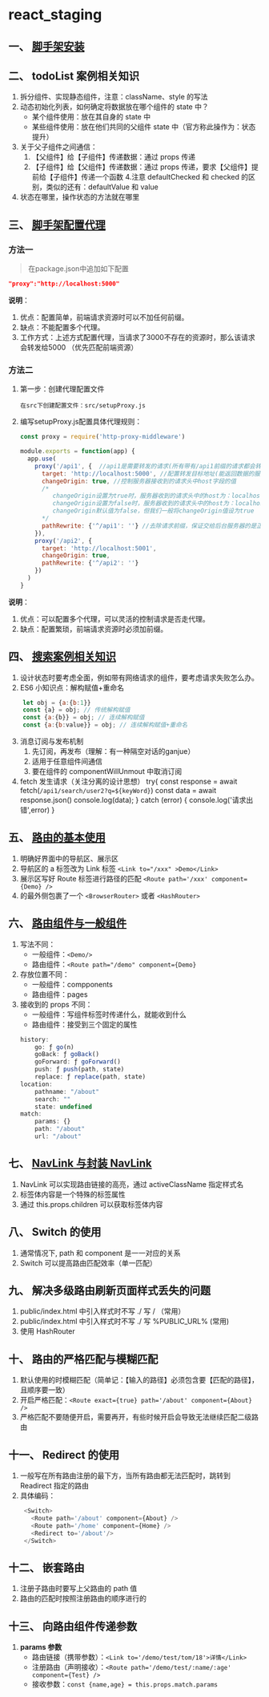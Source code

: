 # react_staging
## 一、 [脚手架安装](/docs/1_脚手架安装.md)
## 二、 todoList 案例相关知识
   1. 拆分组件、实现静态组件，注意：className、style 的写法
   2. 动态初始化列表，如何确定将数据放在哪个组件的 state 中？
      - 某个组件使用：放在其自身的 state 中
      - 某些组件使用：放在他们共同的父组件 state 中（官方称此操作为：状态提升）
   3. 关于父子组件之间通信：
       1. 【父组件】给【子组件】传递数据：通过 props 传递
       2. 【子组件】给【父组件】传递数据：通过 props 传递，要求【父组件】提前给【子组件】传递一个函数
   4.注意 defaultChecked 和 checked 的区别，类似的还有：defaultValue 和 value
   5. 状态在哪里，操作状态的方法就在哪里
## 三、 [脚手架配置代理](/docs/2_react脚手架配置代理.md)
### 方法一

> 在package.json中追加如下配置

```json
"proxy":"http://localhost:5000"
```

**说明**：

1. 优点：配置简单，前端请求资源时可以不加任何前缀。
2. 缺点：不能配置多个代理。
3. 工作方式：上述方式配置代理，当请求了3000不存在的资源时，那么该请求会转发给5000 （优先匹配前端资源）



### 方法二

1. 第一步：创建代理配置文件

   ```
   在src下创建配置文件：src/setupProxy.js
   ```

2. 编写setupProxy.js配置具体代理规则：

   ```js
   const proxy = require('http-proxy-middleware')
   
   module.exports = function(app) {
     app.use(
       proxy('/api1', {  //api1是需要转发的请求(所有带有/api1前缀的请求都会转发给5000)
         target: 'http://localhost:5000', //配置转发目标地址(能返回数据的服务器地址)
         changeOrigin: true, //控制服务器接收到的请求头中host字段的值
         /*
         	changeOrigin设置为true时，服务器收到的请求头中的host为：localhost:5000
         	changeOrigin设置为false时，服务器收到的请求头中的host为：localhost:3000
         	changeOrigin默认值为false，但我们一般将changeOrigin值设为true
         */
         pathRewrite: {'^/api1': ''} //去除请求前缀，保证交给后台服务器的是正常请求地址(必须配置)
       }),
       proxy('/api2', { 
         target: 'http://localhost:5001',
         changeOrigin: true,
         pathRewrite: {'^/api2': ''}
       })
     )
   }
   ```

**说明**：

1. 优点：可以配置多个代理，可以灵活的控制请求是否走代理。
2. 缺点：配置繁琐，前端请求资源时必须加前缀。
## 四、 [搜索案例相关知识](/docs/3_github搜索案例相关知识.md)
1. 设计状态时要考虑全面，例如带有网络请求的组件，要考虑请求失败怎么办。
2. ES6 小知识点：解构赋值+重命名
``` javascript
    let obj = {a:{b:1}}
    const {a} = obj; // 传统解构赋值
    const {a:{b}} = obj; // 连续解构赋值
    const {a:{b:value}} = obj; // 连续解构赋值+重命名
```
3. 消息订阅与发布机制
   1. 先订阅，再发布（理解：有一种隔空对话的ganjue）
   2. 适用于任意组件间通信
   3. 要在组件的 componentWillUnmout 中取消订阅
4. fetch 发生请求（关注分离的设计思想）
    try{
        const response = await fetch(`/api1/search/user2?q=${keyWord}`)
        const data = await response.json()
        console.log(data);
    } catch (error) {
        console.log('请求出错',error)
    }
## 五、 [路由的基本使用](/docs/4_路由的基本使用.md)
1. 明确好界面中的导航区、展示区
2. 导航区的 a 标签改为 Link 标签
`<Link to="/xxx" >Demo</Link>`
3. 展示区写好 Route 标签进行路径的匹配
`<Route path='/xxx' component={Demo} />`
4. <App> 的最外侧包裹了一个 `<BrowserRouter>` 或者 `<HashRouter>`
## 六、 [路由组件与一般组件](/docs/5_路由组件与一般组件.md)
1. 写法不同：
   - 一般组件：`<Demo/>`
   - 路由组件：`<Route path="/demo" component={Demo}`
2. 存放位置不同：
   - 一般组件：compponents
   - 路由组件：pages
3. 接收到的 props 不同：
    - 一般组件：写组件标签时传递什么，就能收到什么
    - 路由组件：接受到三个固定的属性
    ```javascript
    history:
        go: ƒ go(n)
        goBack: ƒ goBack()
        goForward: ƒ goForward()
        push: ƒ push(path, state)
        replace: ƒ replace(path, state)
    location:
        pathname: "/about"
        search: ""
        state: undefined
    match:
        params: {}
        path: "/about"
        url: "/about"

## 七、 [NavLink 与封装 NavLink](/docs/6_NavLink与封装NavLink.md)
1. NavLink 可以实现路由链接的高亮，通过 activeClassName 指定样式名
2. 标签体内容是一个特殊的标签属性
3. 通过 this.props.children 可以获取标签体内容
## 八、 Switch 的使用
1. 通常情况下, path 和 component 是一一对应的关系
2. Switch 可以提高路由匹配效率（单一匹配）
## 九、 解决多级路由刷新页面样式丢失的问题
1. public/index.html 中引入样式时不写 ./ 写 / （常用）
2. public/index.html 中引入样式时不写 ./ 写 %PUBLIC_URL% (常用)
3. 使用 HashRouter 
## 十、 路由的严格匹配与模糊匹配
1. 默认使用的时模糊匹配（简单记：【输入的路径】必须包含要【匹配的路径】，且顺序要一致）
2. 开启严格匹配：`<Route exact={true} path='/about' component={About} />`
3. 严格匹配不要随便开启，需要再开，有些时候开启会导致无法继续匹配二级路由
## 十一、 Redirect 的使用
1. 一般写在所有路由注册的最下方，当所有路由都无法匹配时，跳转到 Readirect 指定的路由
2. 具体编码：
   ```javascript
    <Switch>
      <Route path='/about' component={About} />
      <Route path='/home' component={Home} />
      <Redirect to='/about'/>
    </Switch>
   ```
## 十二、 嵌套路由
1. 注册子路由时要写上父路由的 path 值
2. 路由的匹配时按照注册路由的顺序进行的
## 十三、 向路由组件传递参数
1. **params 参数**
   - 路由链接（携带参数）：`<Link to='/demo/test/tom/18'>详情</Link>`
   - 注册路由（声明接收）：`<Route path='/demo/test/:name/:age' component={Test} />`
   - 接收参数：`const {name,age} = this.props.match.params`